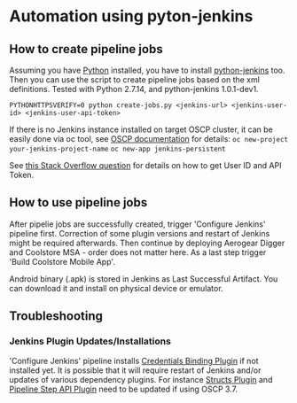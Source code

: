 # Automation using pyton-jenkins

## How to create pipeline jobs

Assuming you have [Python](https://www.python.org) installed, you have to install [python-jenkins](https://python-jenkins.readthedocs.io/en/latest/index.html) too. Then you can use the script to create pipeline jobs based on the xml definitions. Tested with Python 2.7.14, and python-jenkins 1.0.1-dev1.

`PYTHONHTTPSVERIFY=0 python create-jobs.py <jenkins-url> <jenkins-user-id> <jenkins-user-api-token>`

If there is no Jenkins instance installed on target OSCP cluster, it can be easily done via oc tool, see [OSCP documentation](https://docs.openshift.com/container-platform/3.7/dev_guide/dev_tutorials/openshift_pipeline.html#creating-the-jenkins-master) for details:
`oc new-project your-jenkins-project-name`
`oc new-app jenkins-persistent`

See [this Stack Overflow question](https://stackoverflow.com/questions/45466090/how-to-get-the-api-token-for-jenkins) for details on how to get User ID and API Token.

## How to use pipeline jobs

After pipelie jobs are successfully created, trigger 'Configure Jenkins' pipeline first. Correction of some plugin versions and restart of Jenkins might be required afterwards. Then continue by deploying Aerogear Digger and Coolstore MSA - order does not matter here. As a last step trigger 'Build Coolstore Mobile App'.

Android binary (.apk) is stored in Jenkins as Last Successful Artifact. You can download it and install on physical device or emulator.

## Troubleshooting

### Jenkins Plugin Updates/Installations

'Configure Jenkins' pipeline installs [Credentials Binding Plugin](https://wiki.jenkins.io/display/JENKINS/Credentials+Binding+Plugin) if not installed yet. It is possible that it will require restart of Jenkins and/or updates of various dependency plugins. For instance [Structs Plugin](https://wiki.jenkins.io/display/JENKINS/Structs+plugin) and [Pipeline Step API Plugin](https://wiki.jenkins.io/display/JENKINS/Pipeline+Step+API+Plugin) need to be updated if using OSCP 3.7.
